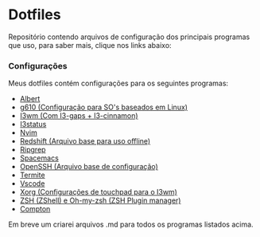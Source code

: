 # Dotfiles

Repositório contendo arquivos de configuração dos principais programas que uso, para saber mais, clique nos links abaixo:

### Configurações

Meus dotfiles contém configurações para os seguintes programas:
  - [ Albert ](albert/albert.conf)
  - [ g610 (Configuração para SO's baseados em Linux) ](g610/profile)
  - [ I3wm (Com I3-gaps + I3-cinnamon) ](i3/config)
  - [ I3status ](i3status/config)
  - [ Nvim ](nvim/init.vim)
  - [ Redshift (Arquivo base para uso offline) ](redshift/redshift.conf)
  - [ Ripgrep ](ripgrep/.ripgreprc)
  - [ Spacemacs ](spacemacs/.spacemacs)
  - [ OpenSSH (Arquivo base de configuração) ](ssh/config)
  - [ Termite ](termite/config)
  - [ Vscode ](vscode/settings/settings.json)
  - [ Xorg (Configurações de touchpad para o I3wm) ](xorg/30-touchpad.conf)
  - [ ZSH (ZShell) e Oh-my-zsh (ZSH Plugin manager) ](zsh/.zshrc)
  - [ Compton ](compton/compton.conf)

Em breve um criarei arquivos .md para todos os programas listados acima.
